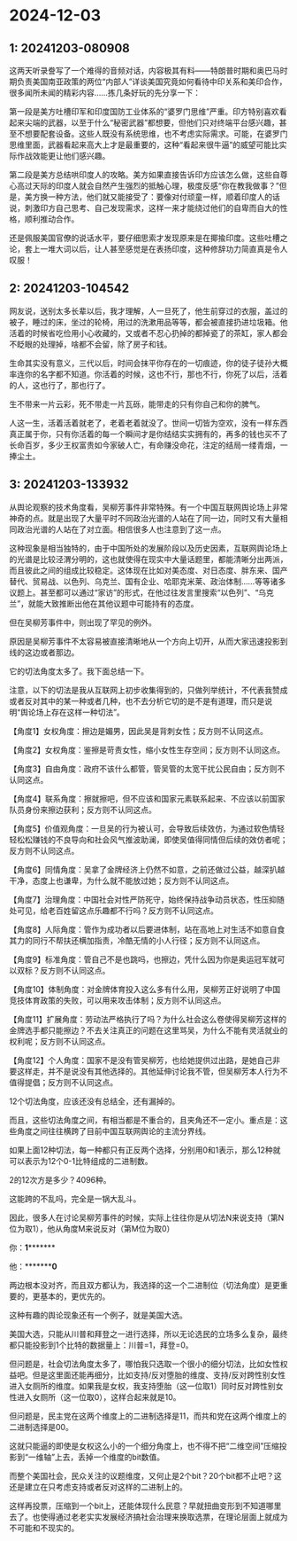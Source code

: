 # 2024-12-03

## 1: 20241203-080908

这两天听录誊写了一个难得的音频对话，内容极其有料——特朗普时期和奥巴马时期负责美国南亚政策的两位“内部人”详谈美国究竟如何看待中印关系和美印合作，很多闻所未闻的精彩内容……拣几条好玩的先分享一下：

第一段是美方吐槽印军和印度国防工业体系的“婆罗门思维”严重。印方特别喜欢看起来尖端的武器，以至于什么“秘密武器”都想要，但他们只对终端平台感兴趣，甚至不想要配套设备。这些人既没有系统思维，也不考虑实际需求。可能，在婆罗门思维里面，武器看起来高大上才是最重要的，这种“看起来很牛逼”的威望可能比实际作战效能更让他们感兴趣。

第二段是美方总结哄印度人的攻略。美方如果直接告诉印方应该怎么做，这些自尊心高过天际的印度人就会自然产生强烈的抵触心理，极度反感“你在教我做事？”但是，美方换一种方法，他们就又能接受了：要像对付顽童一样，顺着印度人的话说，刺激印方自己思考、自己发现需求，这样一来才能绕过他们的自卑而自大的性格，顺利推动合作。

还是佩服美国官僚的说话水平，要仔细思索才发现原来是在揶揄印度。这些吐槽之论，套上一堆大词以后，让人甚至感觉是在表扬印度，这种修辞功力简直真是令人叹服！

## 2: 20241203-104542

网友说，送别太多长辈以后，我才理解，人一旦死了，他生前穿过的衣服，盖过的被子，睡过的床，坐过的轮椅，用过的洗漱用品等等，都会被直接扔进垃圾箱。他活着的时候省吃俭用小心收藏的，又或者不忍心扔掉的都掉瓷了的茶缸，家人都会不眨眼的处理掉，啥都不会留，除了房子和钱。

生命其实没有意义，三代以后，时间会抹平你存在的一切痕迹，你的徒子徒孙大概率连你的名字都不知道。你活着的时候，这也不行，那也不行，你死了以后，活着的人，这也行了，那也行了。

生不带来一片云彩，死不带走一片瓦砾，能带走的只有你自己和你的脾气。

人这一生，活着活着就老了，老着老着就没了。世间一切皆为空欢，没有一样东西真正属于你，只有你活着的每一个瞬间才是你结结实实拥有的，再多的钱也买不了长命百岁，多少王权富贵如今家破人亡，有命赚没命花，注定的结局一缕青烟，一捧尘土。

## 3: 20241203-133932

从舆论观察的技术角度看，吴柳芳事件非常特殊。有一个中国互联网舆论场上非常神奇的点。就是出现了大量平时不同政治光谱的人站在了同一边，同时又有大量相同政治光谱的人站在了对立面。相信很多人也注意到了这一点。

这种现象是相当独特的，由于中国所处的发展阶段以及历史因素，互联网舆论场上的光谱是比较泾渭分明的，这也就使得在现实中大量话题里，都能清晰分出两派，而且彼此之间的组成比较稳定。这体现在比如对美态度、对日态度、胖东来、国产替代、贸易战、以色列、乌克兰、国有企业、哈耶克米莱、政治体制……等等诸多议题上。甚至都可以通过“家访”的形式，在他过往发言里搜索“以色列”、“乌克兰”，就能大致推断出他在其他议题中可能持有的态度。

但在吴柳芳事件中，则出现了罕见的例外。

原因是吴柳芳事件不太容易被直接清晰地从一个方向上切开，从而大家迅速投影到线的这边或者那边。

它的切法角度太多了。我下面总结一下。

注意，以下的切法是我从互联网上初步收集得到的，只做列举统计，不代表我赞成或者反对其中的某一种或者几种，也不去分析它切的是不是有道理，而只是说明“舆论场上存在这样一种切法”。

【角度1】女权角度：擦边是媚男，因此吴是背刺女性；反方则不认同这点。

【角度2】女权角度：鉴擦是苛责女性，缩小女性生存空间；反方则不认同这点。

【角度3】自由角度：政府不该什么都管，管吴管的太宽干扰公民自由；反方则不认同这点。

【角度4】联系角度：擦就擦吧，但不应该和国家元素联系起来、不应该以前国家队员身份来擦边获利；反方则不认同这点。

【角度5】价值观角度：一旦吴的行为被认可，会导致后续效仿，为通过软色情轻轻松松赚钱的不良导向和社会风气推波助澜，即使吴值得同情但后续的效仿者呢；反方则不认同这点。

【角度6】同情角度：吴拿了金牌经济上仍然不如意，之前还做过公益，越深扒越干净，态度上也谦卑，为什么就不能放过她；反方则不认同这点。

【角度7】治理角度：中国社会对性严防死守，始终保持战争动员状态，性压抑随处可见，给老百姓留这点乐趣都不行吗？反方则不认同这点。

【角度8】人际角度：管作为成功者以后要进体制，站在高地上对生活不如意自食其力的同行不帮扶还横加指责，冷酷无情的小人行径；反方则不认同这点。

【角度9】标准角度：管自己不是也跳吗，也擦边，凭什么因为你是奥运冠军就可以双标？反方则不认同这点。

【角度10】体制角度：对金牌体育投入这么多有什么用，吴柳芳正好说明了中国竞技体育政策的失败，可以用来攻击体制；反方则不认同这点。

【角度11】扩展角度：劳动法严格执行了吗？为什么社会这么卷使得吴柳芳这样的金牌选手都只能擦边？不去关注真正的问题在这里骂吴，为什么不能有灵活就业的权利呢；反方则不认同这点。

【角度12】个人角度：国家不是没有管吴柳芳，也给她提供过出路，是她自己非要这样走，并不是说没有其他选择的。其他延伸讨论我不管，但吴柳芳本人行为不值得提倡；反方则不认同这点。

12个切法角度，应该还没有总结全，还有漏掉的。

而且，这些切法角度之间，有相当都是不重合的，且夹角还不一定小。重点是：这些角度之间往往横跨了目前中国互联网舆论的主流分界线。

如果上面12种切法，每一种都只有正反两个选择，分别用0和1表示，那么12种就可以表示为12个0-1比特组成的二进制数。

2的12次方是多少？4096种。

这能跨的不乱吗，完全是一锅大乱斗。

因此，很多人在讨论吴柳芳事件的时候，实际上往往你是从切法N来说支持（第N位为取1），他从角度M来说反对（第M位为取0）

你：**1*********

他：*********0**

两边根本没对齐，而且双方都认为，我选择的这一个二进制位（切法角度）是更重要的，更基本的，更优先的。

这种有趣的舆论现象还有一个例子，就是美国大选。

美国大选，只能从川普和拜登之一进行选择，所以无论选民的立场多么复杂，最终都只能投影到1个比特的数据量上：川普=1，拜登=0。

但问题是，社会切法角度太多了，哪怕我只选取一个很小的细分切法，比如女性权益吧。但是这里面还能再细分，比如支持/反对堕胎的维度、支持/反对跨性别女性进入女厕所的维度。如果我是女权，我支持堕胎（这一位取1）同时反对跨性别女性进入女厕所（这一位取0），这样合起来就是10。

但问题是，民主党在这两个维度上的二进制选择是11，而共和党在这两个维度上的二进制选择是00。

这就只能逼的即使是女权这么小的一个细分角度上，也不得不把“二维空间”压缩投影到“一维轴”上去，丢掉一个维度的bit数值。

而整个美国社会，民众关注的议题维度，又何止是2个bit？20个bit都不止吧？这还是建立在只考虑支持或者反对这样的二进制上的。

这样再投票，压缩到一个bit上，还能体现什么民意？早就扭曲变形到不知道哪里去了。也使得通过老老实实发展经济搞社会治理来换取选票，在理论层面上就成为不可能和不现实的。

